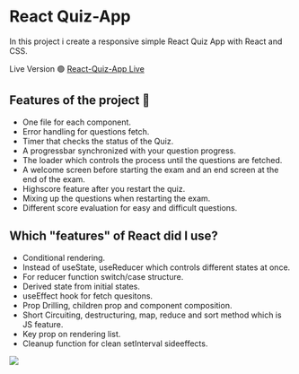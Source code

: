 # React Quiz-App

In this project i create a responsive simple React Quiz App with React and CSS.

Live Version 🟢 <a href="https://react-quiz-app-k.netlify.app/">React-Quiz-App Live</a>

## Features of the project 🔷

- One file for each component.
- Error handling for questions fetch.
- Timer that checks the status of the Quiz.
- A progressbar synchronized with your question progress.
- The loader which controls the process until the questions are fetched.
- A welcome screen before starting the exam and an end screen at the end of the exam.
- Highscore feature after you restart the quiz.
- Mixing up the questions when restarting the exam.
- Different score evaluation for easy and difficult questions.

## Which "features" of React did I use?

- Conditional rendering.
- Instead of useState, useReducer which controls different states at once.
- For reducer function switch/case structure.
- Derived state from initial states.
- useEffect hook for fetch quesitons.
- Prop Drilling, children prop and component composition.
- Short Circuiting, destructuring, map, reduce and sort method which is JS feature.
- Key prop on rendering list.
- Cleanup function for clean setInterval sideeffects.

<img src="public/react-quiz-app.gif"/>
